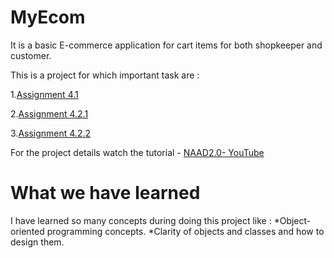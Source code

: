 # MyEcom

It is a basic E-commerce application for cart items for both shopkeeper and customer.

This is a project for which important task are :

1.[Assignment 4.1](https://github.com/jayakumari1503/My_Ecom/tree/master/src/Assignment_4_1)

2.[Assignment 4.2.1](https://github.com/jayakumari1503/My_Ecom/tree/master/src/Assignment_4_2_1)

3.[Assignment 4.2.2](https://github.com/jayakumari1503/My_Ecom/tree/master/src/Assignment_4_2_2)

For the project details watch the tutorial - [NAAD2.0- YouTube](https://www.youtube.com/playlist?list=PLMY-jYOisFilczfqkPVk_5napZFpRk3W0)

# What we have learned 
 I have learned so many concepts during doing this project like :
  *Object-oriented programming concepts.
  *Clarity of objects and classes and how to design them.